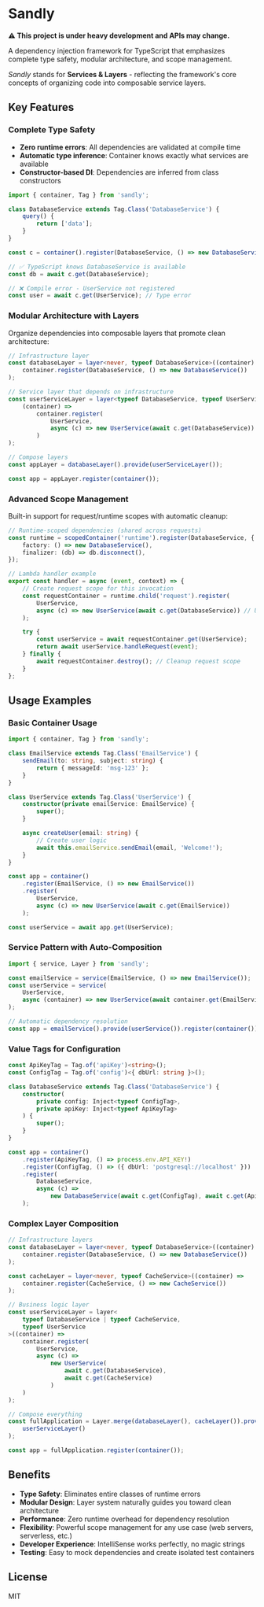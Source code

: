 # Sandly

**⚠️ This project is under heavy development and APIs may change.**

A dependency injection framework for TypeScript that emphasizes complete type safety, modular architecture, and scope management.

*Sandly* stands for **Services & Layers** - reflecting the framework's core concepts of organizing code into composable service layers.

## Key Features

### Complete Type Safety

- **Zero runtime errors**: All dependencies are validated at compile time
- **Automatic type inference**: Container knows exactly what services are available
- **Constructor-based DI**: Dependencies are inferred from class constructors

```typescript
import { container, Tag } from 'sandly';

class DatabaseService extends Tag.Class('DatabaseService') {
	query() {
		return ['data'];
	}
}

const c = container().register(DatabaseService, () => new DatabaseService());

// ✅ TypeScript knows DatabaseService is available
const db = await c.get(DatabaseService);

// ❌ Compile error - UserService not registered
const user = await c.get(UserService); // Type error
```

### Modular Architecture with Layers

Organize dependencies into composable layers that promote clean architecture:

```typescript
// Infrastructure layer
const databaseLayer = layer<never, typeof DatabaseService>((container) =>
	container.register(DatabaseService, () => new DatabaseService())
);

// Service layer that depends on infrastructure
const userServiceLayer = layer<typeof DatabaseService, typeof UserService>(
	(container) =>
		container.register(
			UserService,
			async (c) => new UserService(await c.get(DatabaseService))
		)
);

// Compose layers
const appLayer = databaseLayer().provide(userServiceLayer());

const app = appLayer.register(container());
```

### Advanced Scope Management

Built-in support for request/runtime scopes with automatic cleanup:

```typescript
// Runtime-scoped dependencies (shared across requests)
const runtime = scopedContainer('runtime').register(DatabaseService, {
	factory: () => new DatabaseService(),
	finalizer: (db) => db.disconnect(),
});

// Lambda handler example
export const handler = async (event, context) => {
	// Create request scope for this invocation
	const requestContainer = runtime.child('request').register(
		UserService,
		async (c) => new UserService(await c.get(DatabaseService)) // Uses runtime DB
	);

	try {
		const userService = await requestContainer.get(UserService);
		return await userService.handleRequest(event);
	} finally {
		await requestContainer.destroy(); // Cleanup request scope
	}
};
```

## Usage Examples

### Basic Container Usage

```typescript
import { container, Tag } from 'sandly';

class EmailService extends Tag.Class('EmailService') {
	sendEmail(to: string, subject: string) {
		return { messageId: 'msg-123' };
	}
}

class UserService extends Tag.Class('UserService') {
	constructor(private emailService: EmailService) {
		super();
	}

	async createUser(email: string) {
		// Create user logic
		await this.emailService.sendEmail(email, 'Welcome!');
	}
}

const app = container()
	.register(EmailService, () => new EmailService())
	.register(
		UserService,
		async (c) => new UserService(await c.get(EmailService))
	);

const userService = await app.get(UserService);
```

### Service Pattern with Auto-Composition

```typescript
import { service, Layer } from 'sandly';

const emailService = service(EmailService, () => new EmailService());
const userService = service(
	UserService,
	async (container) => new UserService(await container.get(EmailService))
);

// Automatic dependency resolution
const app = emailService().provide(userService()).register(container());
```

### Value Tags for Configuration

```typescript
const ApiKeyTag = Tag.of('apiKey')<string>();
const ConfigTag = Tag.of('config')<{ dbUrl: string }>();

class DatabaseService extends Tag.Class('DatabaseService') {
	constructor(
		private config: Inject<typeof ConfigTag>,
		private apiKey: Inject<typeof ApiKeyTag>
	) {
		super();
	}
}

const app = container()
	.register(ApiKeyTag, () => process.env.API_KEY!)
	.register(ConfigTag, () => ({ dbUrl: 'postgresql://localhost' }))
	.register(
		DatabaseService,
		async (c) =>
			new DatabaseService(await c.get(ConfigTag), await c.get(ApiKeyTag))
	);
```

### Complex Layer Composition

```typescript
// Infrastructure layers
const databaseLayer = layer<never, typeof DatabaseService>((container) =>
	container.register(DatabaseService, () => new DatabaseService())
);

const cacheLayer = layer<never, typeof CacheService>((container) =>
	container.register(CacheService, () => new CacheService())
);

// Business logic layer
const userServiceLayer = layer<
	typeof DatabaseService | typeof CacheService,
	typeof UserService
>((container) =>
	container.register(
		UserService,
		async (c) =>
			new UserService(
				await c.get(DatabaseService),
				await c.get(CacheService)
			)
	)
);

// Compose everything
const fullApplication = Layer.merge(databaseLayer(), cacheLayer()).provide(
	userServiceLayer()
);

const app = fullApplication.register(container());
```

## Benefits

- **Type Safety**: Eliminates entire classes of runtime errors
- **Modular Design**: Layer system naturally guides you toward clean architecture
- **Performance**: Zero runtime overhead for dependency resolution
- **Flexibility**: Powerful scope management for any use case (web servers, serverless, etc.)
- **Developer Experience**: IntelliSense works perfectly, no magic strings
- **Testing**: Easy to mock dependencies and create isolated test containers

## License

MIT
